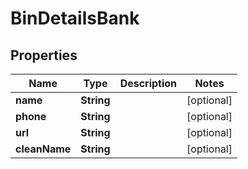 

# BinDetailsBank


## Properties

| Name | Type | Description | Notes |
|------------ | ------------- | ------------- | -------------|
|**name** | **String** |  |  [optional] |
|**phone** | **String** |  |  [optional] |
|**url** | **String** |  |  [optional] |
|**cleanName** | **String** |  |  [optional] |



